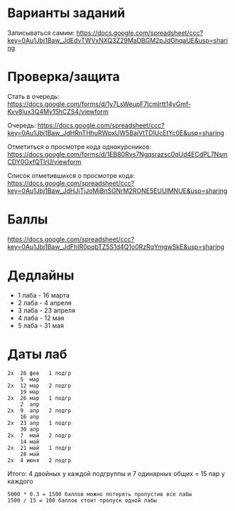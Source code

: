 Варианты заданий
================

Записываться самим:
https://docs.google.com/spreadsheet/ccc?key=0Au1Jbj1Baw_JdEdvTWVxNXQ3Z29MaDBGM2pJdGhqaUE&usp=sharing

Проверка/защита
===============

Стать в очередь: https://docs.google.com/forms/d/1y7LsWeupF7lcmIrtt14yGmf-Kvv8lux3Q4My15hCZS4/viewform

Очередь: https://docs.google.com/spreadsheet/ccc?key=0Au1Jbj1Baw_JdHRnTHhuRWpxUW5BajVtTDlUcEtYc0E&usp=sharing

Отметиться о просмотре кода однокурсников: https://docs.google.com/forms/d/1EB80Rvs7Ngqsrazsc0qUd4ECdPL7NsmCDY0GxfQTIrU/viewform

Список отметившихся о просмотре кода: https://docs.google.com/spreadsheet/ccc?key=0Au1Jbj1Baw_JdHJjTjJoMjBnSGNrM2RONE5EUUlMNUE&usp=sharing

Баллы
=====

https://docs.google.com/spreadsheet/ccc?key=0Au1Jbj1Baw_JdFhIR0pqbTZ5S1d4Q1o0RzRqYmgwSkE&usp=sharing

Дедлайны
========

* 1 лаба - 16 марта
* 2 лаба - 4 апреля
* 3 лаба - 23 апреля
* 4 лаба - 12 мая
* 5 лаба - 31 мая

Даты лаб
========

    2x  26 фев   1 подгр
        5  мар
    2x  12 мар   2 подгр
        19 мар
    2x  26 мар   1 подгр
        2  апр
    2x  9  апр   2 подгр
        16 апр
    2x  23 апр   1 подгр
        30 апр
    2x  7  май   2 подгр
        14 май
    2x  21 май   1 подгр
        28 май
    2x  4 июня   2 подгр

Итого: 4 двойных у каждой подгруппы и 7 одинарных общих = 15 пар у каждого

    5000 * 0.3 = 1500 баллов можно потерять пропустив все лабы
    1500 / 15 = 100 баллов стоит пропуск одной лабы

